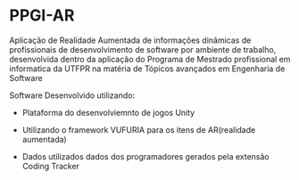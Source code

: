 # PPGI-AR
Aplicação de Realidade Aumentada de informações dinâmicas de profissionais de desenvolvimento de software por ambiente de trabalho, desenvolvida dentro da aplicação do Programa de Mestrado profissional em informatica da UTFPR  na matéria de Tópicos avançados em Engenharia de Software

Software Desenvolvido utilizando:

* Plataforma do desenvolviemnto de jogos Unity

* Utilizando o framework VUFURIA para os itens de AR(realidade aumentada)

* Dados utilizados dados dos programadores gerados pela extensão Coding Tracker
